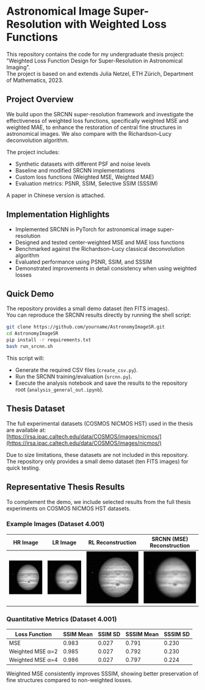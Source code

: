 # Astronomical Image Super-Resolution with Weighted Loss Functions

This repository contains the code for my undergraduate thesis project:  
"Weighted Loss Function Design for Super-Resolution in Astronomical Imaging".  
The project is based on and extends Julia Netzel, ETH Zürich, Department of Mathematics, 2023.  

## Project Overview

We build upon the SRCNN super-resolution framework and investigate the effectiveness of weighted loss functions, specifically weighted MSE and weighted MAE, to enhance the restoration of central fine structures in astronomical images. We also compare with the Richardson–Lucy deconvolution algorithm.  

The project includes:  
- Synthetic datasets with different PSF and noise levels  
- Baseline and modified SRCNN implementations  
- Custom loss functions (Weighted MSE, Weighted MAE)  
- Evaluation metrics: PSNR, SSIM, Selective SSIM (SSSIM)  

A paper in Chinese version is attached.  

## Implementation Highlights

- Implemented SRCNN in PyTorch for astronomical image super-resolution  
- Designed and tested center-weighted MSE and MAE loss functions  
- Benchmarked against the Richardson–Lucy classical deconvolution algorithm  
- Evaluated performance using PSNR, SSIM, and SSSIM  
- Demonstrated improvements in detail consistency when using weighted losses  

## Quick Demo

The repository provides a small demo dataset (ten FITS images).  
You can reproduce the SRCNN results directly by running the shell script:

```bash
git clone https://github.com/yourname/AstronomyImageSR.git
cd AstronomyImageSR
pip install -r requirements.txt
bash run_srcnn.sh
```

This script will:
- Generate the required CSV files (`create_csv.py`).
- Run the SRCNN training/evaluation (`srcnn.py`).
- Execute the analysis notebook and save the results to the repository root (`analysis_general_out.ipynb`).

## Thesis Dataset

The full experimental datasets (COSMOS NICMOS HST) used in the thesis are available at:  
[https://irsa.ipac.caltech.edu/data/COSMOS/images/nicmos/](https://irsa.ipac.caltech.edu/data/COSMOS/images/nicmos/)

Due to size limitations, these datasets are not included in this repository. The repository only provides a small demo dataset (ten FITS images) for quick testing.

## Representative Thesis Results

To complement the demo, we include selected results from the full thesis experiments on COSMOS NICMOS HST datasets.  

### Example Images (Dataset 4.001)

| HR Image | LR Image | RL Reconstruction | SRCNN (MSE) Reconstruction |
|----------|----------|-------------------|----------------------------|
| ![](assets/hr.png) | ![](assets/lr_4_001.png) | ![](assets/rl_4_001.png) | ![](assets/srcnn_mse_4_001.png) |


### Quantitative Metrics (Dataset 4.001)

| Loss Function    | SSIM Mean | SSIM SD | SSSIM Mean | SSSIM SD |
|------------------|-----------|---------|------------|----------|
| MSE              | 0.983     | 0.027   | 0.791      | 0.230    |
| Weighted MSE α=2 | 0.985     | 0.027   | 0.792      | 0.230    |
| Weighted MSE α=4 | 0.986     | 0.027   | 0.797      | 0.224    |

Weighted MSE consistently improves SSSIM, showing better preservation of fine structures compared to non-weighted losses.
